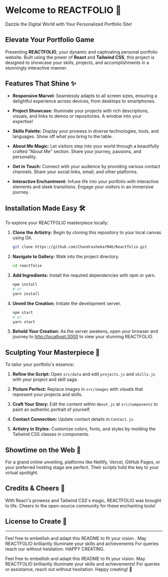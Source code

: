 # Welcome to REACTFOLIO 🚀

Dazzle the Digital World with Your Personalized Portfolio Site!

## Elevate Your Portfolio Game

Presenting **REACTFOLIO**, your dynamic and captivating personal portfolio website. Built using the power of **React** and **Tailwind CSS**, this project is designed to showcase your skills, projects, and accomplishments in a stunningly interactive manner.

## Features That Shine ✨

- **Responsive Marvel:** Seamlessly adapts to all screen sizes, ensuring a delightful experience across devices, from desktops to smartphones.

- **Project Showcase:** Illuminate your projects with rich descriptions, visuals, and links to demos or repositories. A window into your expertise!

- **Skills Palette:** Display your prowess in diverse technologies, tools, and languages. Show off what you bring to the table.

- **About Me Magic:** Let visitors step into your world through a beautifully crafted "About Me" section. Share your journey, passions, and personality.

- **Get in Touch:** Connect with your audience by providing various contact channels. Share your social links, email, and other platforms.

- **Interactive Enchantment:** Infuse life into your portfolio with interactive elements and sleek transitions. Engage your visitors in an immersive journey.

## Installation Made Easy 🛠️

To explore your REACTFOLIO masterpiece locally:

1. **Clone the Artistry:** Begin by cloning this repository to your local canvas using Git.

   ```bash
   git clone https://github.com/ChandrashekarM46/Reactfolio.git
   ```

2. **Navigate to Gallery:** Walk into the project directory.

   ```bash
   cd reactfolio
   ```

3. **Add Ingredients:** Install the required dependencies with npm or yarn.

   ```bash
   npm install
   # or
   yarn install
   ```

4. **Unveil the Creation:** Initiate the development server.

   ```bash
   npm start
   # or
   yarn start
   ```

5. **Behold Your Creation:** As the server awakens, open your browser and journey to [http://localhost:3000](http://localhost:3000) to view your stunning REACTFOLIO.

## Sculpting Your Masterpiece 🎨

To tailor your portfolio's essence:

1. **Refine the Script:** Open `src/data` and edit `projects.js` and `skills.js` with your project and skill saga.

2. **Picture Perfect:** Replace images in `src/images` with visuals that represent your projects and skills.

3. **Craft Your Story:** Edit the content within `About.js` at `src/components` to paint an authentic portrait of yourself.

4. **Contact Connection:** Update contact details in `Contact.js`.

5. **Artistry in Styles:** Customize colors, fonts, and styles by molding the Tailwind CSS classes in components.

## Showtime on the Web 🚀

For a grand online unveiling, platforms like Netlify, Vercel, GitHub Pages, or your preferred hosting stage are perfect. Their scripts hold the key to your virtual spotlight.

## Credits & Cheers 🙌

With React's prowess and Tailwind CSS's magic, REACTFOLIO was brought to life. Cheers to the open-source community for these enchanting tools!

## License to Create 📜

---
Feel free to embellish and adapt this README to fit your vision . May REACTFOLIO brilliantly illuminate your skills and achievements 
For queries reach our without heistation. HAPPY CREATING.

Feel free to embellish and adapt this README to fit your vision. May REACTFOLIO brilliantly illuminate your skills and achievements! For queries or assistance, reach out without hesitation. Happy creating! 🌟

